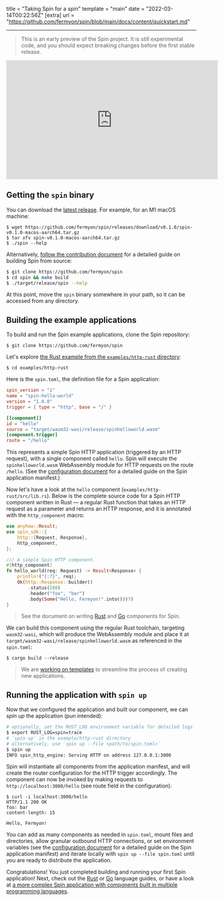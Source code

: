 title = "Taking Spin for a spin"
template = "main"
date = "2022-03-14T00:22:56Z"
[extra]
url = "https://github.com/fermyon/spin/blob/main/docs/content/quickstart.md"

---

> This is an early preview of the Spin project. It is still experimental code,
> and you should expect breaking changes before the first stable release.

<iframe width="560" height="315" src="https://www.youtube.com/embed/sDiQV5RHorE" title="YouTube video player" frameborder="0" allow="accelerometer; autoplay; clipboard-write; encrypted-media; gyroscope; picture-in-picture" allowfullscreen></iframe>

## Getting the `spin` binary

You can download the [latest release](https://github.com/fermyon/spin/releases).
For example, for an M1 macOS machine:

```
$ wget https://github.com/fermyon/spin/releases/download/v0.1.0/spin-v0.1.0-macos-aarch64.tar.gz
$ tar xfv spin-v0.1.0-macos-aarch64.tar.gz
$ ./spin --help
```

Alternatively, [follow the contribution document](./contributing.md) for a detailed guide
on building Spin from source:

```bash
$ git clone https://github.com/fermyon/spin
$ cd spin && make build
$ ./target/release/spin --help
```

At this point, move the `spin` binary somewhere in your path, so it can be
accessed from any directory.

## Building the example applications

To build and run the Spin example applications, clone the Spin repository:

```
$ git clone https://github.com/fermyon/spin
```

Let's explore [the Rust example from the `examples/http-rust` directory](https://github.com/fermyon/spin/tree/main/examples/http-rust):

```
$ cd examples/http-rust
```

Here is the `spin.toml`, the definition file for a Spin application:

```toml
spin_version = "1"
name = "spin-hello-world"
version = "1.0.0"
trigger = { type = "http", base = "/" }

[[component]]
id = "hello"
source = "target/wasm32-wasi/release/spinhelloworld.wasm"
[component.trigger]
route = "/hello"
```

This represents a simple Spin HTTP application (triggered by an HTTP request), with
a single component called `hello`. Spin will execute the `spinhelloworld.wasm`
WebAssembly module for HTTP requests on the route `/hello`.
(See the [configuration document](./configuration.md) for a detailed guide on the Spin
application manifest.)

Now let's have a look at the `hello` component (`examples/http-rust/src/lib.rs`). Below is the complete source
code for a Spin HTTP component written in Rust — a regular Rust function that
takes an HTTP request as a parameter and returns an HTTP response, and it is
annotated with the `http_component` macro:

```rust
use anyhow::Result;
use spin_sdk::{
    http::{Request, Response},
    http_component,
};

/// A simple Spin HTTP component.
#[http_component]
fn hello_world(req: Request) -> Result<Response> {
    println!("{:?}", req);
    Ok(http::Response::builder()
        .status(200)
        .header("foo", "bar")
        .body(Some("Hello, Fermyon!".into()))?)
}
```

> See the document on writing [Rust](./rust-components.md) and [Go](./go-components.md)
> components for Spin.

We can build this component using the regular Rust toolchain, targeting
`wasm32-wasi`, which will produce the WebAssembly module and place it at
`target/wasm32-wasi/release/spinhelloworld.wasm` as referenced in the
`spin.toml`:

```
$ cargo build --release
```

> We are [working on templates](https://github.com/fermyon/spin/pull/186)
> to streamline the process of creating new applications.

## Running the application with `spin up`

Now that we configured the application and built our component, we can _spin up_
the application (pun intended):

```bash
# optionally, set the RUST_LOG environment variable for detailed logs
$ export RUST_LOG=spin=trace
# `spin up` in the example/http-rust directory
# alternatively, use `spin up --file <path/to/spin.toml>`
$ spin up
INFO spin_http_engine: Serving HTTP on address 127.0.0.1:3000
```

Spin will instantiate all components from the application manifest, and
will create the router configuration for the HTTP trigger accordingly. The
component can now be invoked by making requests to `http://localhost:3000/hello`
(see route field in the configuration):

```
$ curl -i localhost:3000/hello
HTTP/1.1 200 OK
foo: bar
content-length: 15

Hello, Fermyon!
```

You can add as many components as needed in `spin.toml`, mount files and
directories, allow granular outbound HTTP connections, or set environment variables
(see the [configuration document](./configuration.md) for a detailed guide on
the Spin application manifest) and iterate locally with
`spin up --file spin.toml` until you are ready to distribute the application.

Congratulations! You just completed building and running your first Spin
application!
Next, check out the [Rust](./rust-components.md) or [Go](./go-components.md) language
guides, or have a look at [a more complex Spin application with components built
in multiple programming languages](https://github.com/fermyon/spin-kitchensink/).
